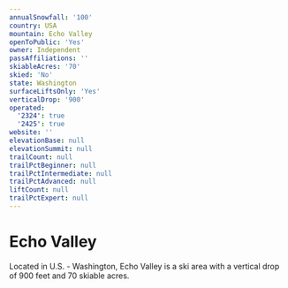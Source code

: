 ```yaml
---
annualSnowfall: '100'
country: USA
mountain: Echo Valley
openToPublic: 'Yes'
owner: Independent
passAffiliations: ''
skiableAcres: '70'
skied: 'No'
state: Washington
surfaceLiftsOnly: 'Yes'
verticalDrop: '900'
operated:
  '2324': true
  '2425': true
website: ''
elevationBase: null
elevationSummit: null
trailCount: null
trailPctBeginner: null
trailPctIntermediate: null
trailPctAdvanced: null
liftCount: null
trailPctExpert: null
---
```



# Echo Valley

Located in U.S. - Washington, Echo Valley is a ski area with a vertical drop of 900 feet and 70 skiable acres.
